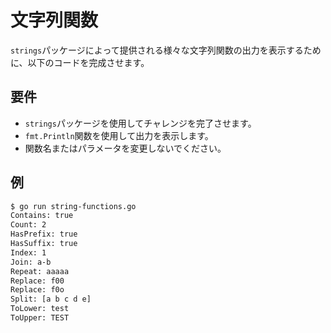 # 文字列関数

`strings`パッケージによって提供される様々な文字列関数の出力を表示するために、以下のコードを完成させます。

## 要件

- `strings`パッケージを使用してチャレンジを完了させます。
- `fmt.Println`関数を使用して出力を表示します。
- 関数名またはパラメータを変更しないでください。

## 例

```sh
$ go run string-functions.go
Contains: true
Count: 2
HasPrefix: true
HasSuffix: true
Index: 1
Join: a-b
Repeat: aaaaa
Replace: f00
Replace: f0o
Split: [a b c d e]
ToLower: test
ToUpper: TEST
```
